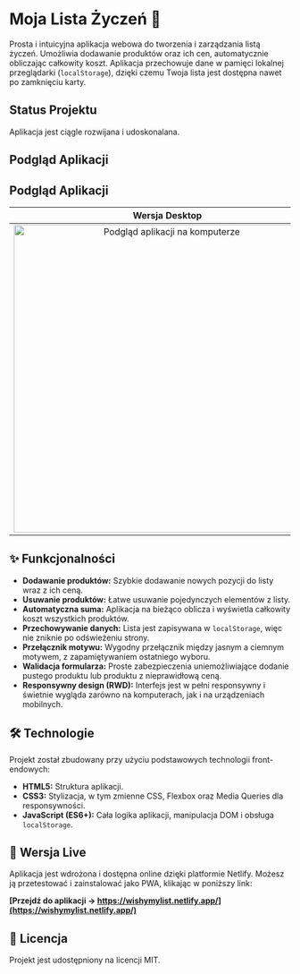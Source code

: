 # Moja Lista Życzeń 🎁

Prosta i intuicyjna aplikacja webowa do tworzenia i zarządzania listą życzeń. Umożliwia dodawanie produktów oraz ich cen, automatycznie obliczając całkowity koszt. Aplikacja przechowuje dane w pamięci lokalnej przeglądarki (`localStorage`), dzięki czemu Twoja lista jest dostępna nawet po zamknięciu karty.

## Status Projektu

Aplikacja jest ciągle rozwijana i udoskonalana.

## Podgląd Aplikacji

## Podgląd Aplikacji

| Wersja Desktop | Wersja Mobilna |
| :---: | :---: |
| <img width="550" alt="Podgląd aplikacji na komputerze" src="https://github.com/user-attachments/assets/7fc0303d-6bbc-4a70-90cf-d8490f9fae57"> | <img width="300" alt="Podgląd aplikacji na telefonie" src="https://github.com/user-attachments/assets/4f84d8ea-33f4-478c-a51f-d4bb76e4e8e1"> |


## ✨ Funkcjonalności

* **Dodawanie produktów:** Szybkie dodawanie nowych pozycji do listy wraz z ich ceną.
* **Usuwanie produktów:** Łatwe usuwanie pojedynczych elementów z listy.
* **Automatyczna suma:** Aplikacja na bieżąco oblicza i wyświetla całkowity koszt wszystkich produktów.
* **Przechowywanie danych:** Lista jest zapisywana w `localStorage`, więc nie zniknie po odświeżeniu strony.
* **Przełącznik motywu:** Wygodny przełącznik między jasnym a ciemnym motywem, z zapamiętywaniem ostatniego wyboru.
* **Walidacja formularza:** Proste zabezpieczenia uniemożliwiające dodanie pustego produktu lub produktu z nieprawidłową ceną.
* **Responsywny design (RWD):** Interfejs jest w pełni responsywny i świetnie wygląda zarówno na komputerach, jak i na urządzeniach mobilnych.

## 🛠️ Technologie

Projekt został zbudowany przy użyciu podstawowych technologii front-endowych:

* **HTML5:** Struktura aplikacji.
* **CSS3:** Stylizacja, w tym zmienne CSS, Flexbox oraz Media Queries dla responsywności.
* **JavaScript (ES6+):** Cała logika aplikacji, manipulacja DOM i obsługa `localStorage`.

## 🚀 Wersja Live

Aplikacja jest wdrożona i dostępna online dzięki platformie Netlify. Możesz ją przetestować i zainstalować jako PWA, klikając w poniższy link:

**[Przejdź do aplikacji -> https://wishymylist.netlify.app/](https://wishymylist.netlify.app/)**

## 📄 Licencja

Projekt jest udostępniony na licencji MIT.
